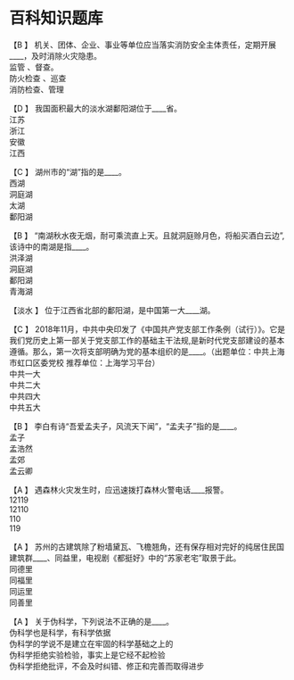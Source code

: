 # 百科知识题库

 【B 】 机关、团体、企业、事业等单位应当落实消防安全主体责任，定期开展____，及时消除火灾隐患。  
监管 、督查。  
防火检查 、巡查  
消防检查、管理  

 【D 】 我国面积最大的淡水湖鄱阳湖位于____省。  
江苏  
浙江  
安徽  
江西  

【C 】 湖州市的“湖”指的是____。  
西湖  
洞庭湖  
太湖  
鄱阳湖  

【B 】 “南湖秋水夜无烟，耐可乘流直上天。且就洞庭赊月色，将船买酒白云边”,该诗中的南湖是指____。  
洪泽湖  
洞庭湖  
鄱阳湖  
青海湖  

【淡水 】 位于江西省北部的鄱阳湖，是中国第一大____湖。  

 【C 】 2018年11月，中共中央印发了《中国共产党支部工作条例（试行）》。它是我们党历史上第一部关于党支部工作的基础主干法规,是新时代党支部建设的基本遵循。那么，第一次将支部明确为党的基本组织的是____。（出题单位：中共上海市虹口区委党校 推荐单位：上海学习平台）  
中共一大  
中共二大  
中共四大  
中共五大  

 【B 】 李白有诗“吾爱孟夫子，风流天下闻”，“孟夫子”指的是____。  
孟子  
孟浩然  
孟郊  
孟云卿  

 【A 】 遇森林火灾发生时，应迅速拨打森林火警电话____报警。  
12119  
12110  
110  
119  

 【A 】 苏州的古建筑除了粉墙黛瓦、飞檐翘角，还有保存相对完好的纯居住民国建筑群____、同益里，电视剧《都挺好》中的“苏家老宅”取景于此。  
同德里  
同福里  
同运里  
同善里  

 【A 】 关于伪科学，下列说法不正确的是____。  
伪科学也是科学，有科学依据  
伪科学的学说不是建立在牢固的科学基础之上的  
伪科学拒绝实验检验，事实上是它经不起检验  
伪科学拒绝批评，不会及时纠错、修正和完善而取得进步  